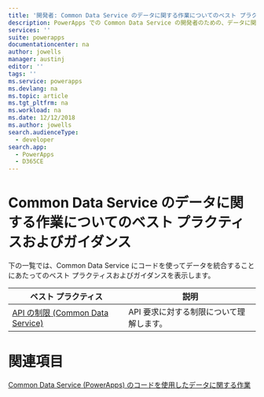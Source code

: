 ```yaml
---
title: '開発者: Common Data Service のデータに関する作業についてのベスト プラクティスおよびガイダンス | Microsoft Docs'
description: PowerApps での Common Data Service の開発者のための、データに関する作業についてのベスト プラクティスおよびガイダンス
services: ''
suite: powerapps
documentationcenter: na
author: jowells
manager: austinj
editor: ''
tags: ''
ms.service: powerapps
ms.devlang: na
ms.topic: article
ms.tgt_pltfrm: na
ms.workload: na
ms.date: 12/12/2018
ms.author: jowells
search.audienceType:
  - developer
search.app:
  - PowerApps
  - D365CE
---
```


# <a name="best-practices-and-guidance-around-working-with-data-for-the-common-data-service"></a>Common Data Service のデータに関する作業についてのベスト プラクティスおよびガイダンス

下の一覧では、Common Data Service にコードを使ってデータを統合することにあたってのベスト プラクティスおよびガイダンスを表示します。

|ベスト プラクティス  |説明  |
|---------|---------|
|[API の制限 (Common Data Service)](../../api-limits.md)     |API 要求に対する制限について理解します。         |

# <a name="see-also"></a>関連項目
[Common Data Service (PowerApps) のコードを使用したデータに関する作業](../../work-with-data-cds.md)<br />